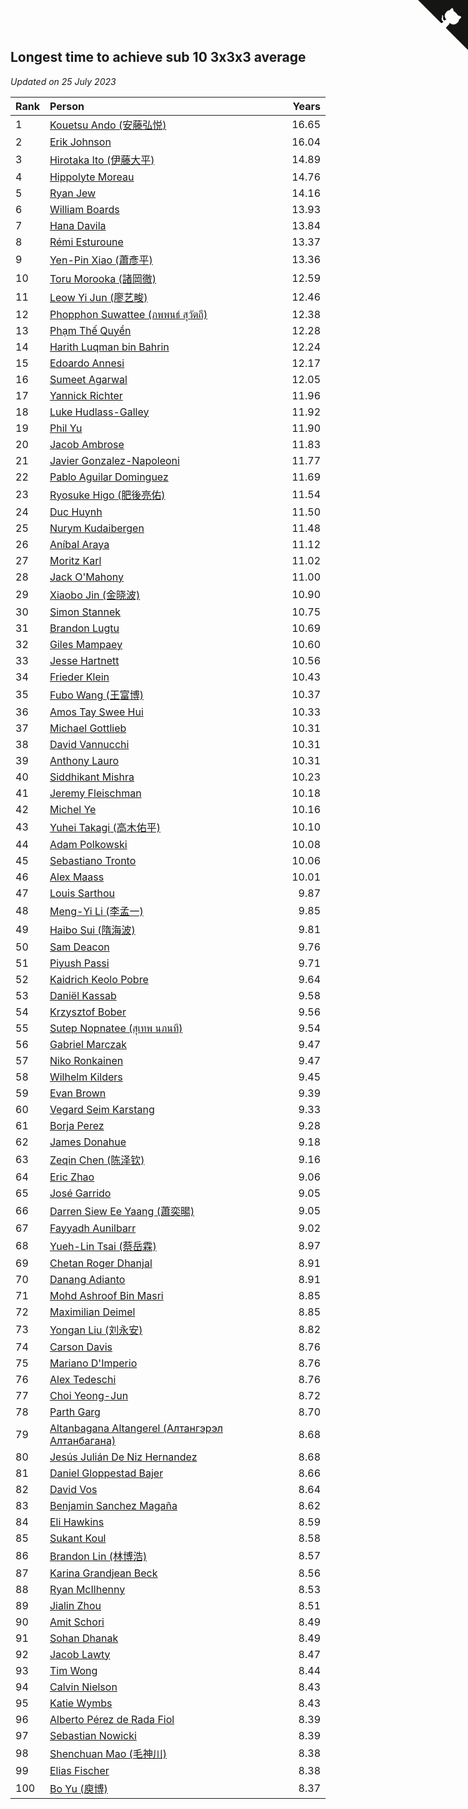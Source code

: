 ## Longest time to achieve sub 10 3x3x3 average

*Updated on 25 July 2023*

| Rank | Person | Years |
| :--- | :--- | ---: |
| 1 | [Kouetsu Ando (安藤弘悦)](https://www.worldcubeassociation.org/persons/2006ANDO01) | 16.65 |
| 2 | [Erik Johnson](https://www.worldcubeassociation.org/persons/2007JOHN02) | 16.04 |
| 3 | [Hirotaka Ito (伊藤大平)](https://www.worldcubeassociation.org/persons/2008ITOH01) | 14.89 |
| 4 | [Hippolyte Moreau](https://www.worldcubeassociation.org/persons/2008MORE02) | 14.76 |
| 5 | [Ryan Jew](https://www.worldcubeassociation.org/persons/2008JEWR01) | 14.16 |
| 6 | [William Boards](https://www.worldcubeassociation.org/persons/2009BOAR01) | 13.93 |
| 7 | [Hana Davila](https://www.worldcubeassociation.org/persons/2009DAVI01) | 13.84 |
| 8 | [Rémi Esturoune](https://www.worldcubeassociation.org/persons/2010ESTU01) | 13.37 |
| 9 | [Yen-Pin Xiao (蕭彥平)](https://www.worldcubeassociation.org/persons/2010XIAO01) | 13.36 |
| 10 | [Toru Morooka (諸岡徹)](https://www.worldcubeassociation.org/persons/2010MORO01) | 12.59 |
| 11 | [Leow Yi Jun (廖艺畯)](https://www.worldcubeassociation.org/persons/2010JUNL02) | 12.46 |
| 12 | [Phopphon Suwattee (ภพพนธ์ สุวัตถี)](https://www.worldcubeassociation.org/persons/2010SUWA03) | 12.38 |
| 13 | [Phạm Thế Quyền](https://www.worldcubeassociation.org/persons/2010PHAM08) | 12.28 |
| 14 | [Harith Luqman bin Bahrin](https://www.worldcubeassociation.org/persons/2010BAHR02) | 12.24 |
| 15 | [Edoardo Annesi](https://www.worldcubeassociation.org/persons/2011ANNE01) | 12.17 |
| 16 | [Sumeet Agarwal](https://www.worldcubeassociation.org/persons/2011AGAR05) | 12.05 |
| 17 | [Yannick Richter](https://www.worldcubeassociation.org/persons/2010RICH04) | 11.96 |
| 18 | [Luke Hudlass-Galley](https://www.worldcubeassociation.org/persons/2010HUDL01) | 11.92 |
| 19 | [Phil Yu](https://www.worldcubeassociation.org/persons/2010YUPH01) | 11.90 |
| 20 | [Jacob Ambrose](https://www.worldcubeassociation.org/persons/2010AMBR01) | 11.83 |
| 21 | [Javier Gonzalez-Napoleoni](https://www.worldcubeassociation.org/persons/2011GONZ04) | 11.77 |
| 22 | [Pablo Aguilar Dominguez](https://www.worldcubeassociation.org/persons/2010AGUI04) | 11.69 |
| 23 | [Ryosuke Higo (肥後亮佑)](https://www.worldcubeassociation.org/persons/2006HIGO01) | 11.54 |
| 24 | [Duc Huynh](https://www.worldcubeassociation.org/persons/2010HUYN02) | 11.50 |
| 25 | [Nurym Kudaibergen](https://www.worldcubeassociation.org/persons/2011KUDA01) | 11.48 |
| 26 | [Aníbal Araya](https://www.worldcubeassociation.org/persons/2011ARAY01) | 11.12 |
| 27 | [Moritz Karl](https://www.worldcubeassociation.org/persons/2008KARL02) | 11.02 |
| 28 | [Jack O'Mahony](https://www.worldcubeassociation.org/persons/2011OMAH01) | 11.00 |
| 29 | [Xiaobo Jin (金晓波)](https://www.worldcubeassociation.org/persons/2008JINX01) | 10.90 |
| 30 | [Simon Stannek](https://www.worldcubeassociation.org/persons/2012STAN04) | 10.75 |
| 31 | [Brandon Lugtu](https://www.worldcubeassociation.org/persons/2012LUGT01) | 10.69 |
| 32 | [Giles Mampaey](https://www.worldcubeassociation.org/persons/2012MAMP01) | 10.60 |
| 33 | [Jesse Hartnett](https://www.worldcubeassociation.org/persons/2012HART03) | 10.56 |
| 34 | [Frieder Klein](https://www.worldcubeassociation.org/persons/2013KLEI01) | 10.43 |
| 35 | [Fubo Wang (王富博)](https://www.worldcubeassociation.org/persons/2007FUBO01) | 10.37 |
| 36 | [Amos Tay Swee Hui](https://www.worldcubeassociation.org/persons/2009SWEE01) | 10.33 |
| 37 | [Michael Gottlieb](https://www.worldcubeassociation.org/persons/2006GOTT01) | 10.31 |
| 38 | [David Vannucchi](https://www.worldcubeassociation.org/persons/2012VANN01) | 10.31 |
| 39 | [Anthony Lauro](https://www.worldcubeassociation.org/persons/2012LAUR02) | 10.31 |
| 40 | [Siddhikant Mishra](https://www.worldcubeassociation.org/persons/2012MISH01) | 10.23 |
| 41 | [Jeremy Fleischman](https://www.worldcubeassociation.org/persons/2005FLEI01) | 10.18 |
| 42 | [Michel Ye](https://www.worldcubeassociation.org/persons/2012YEMI01) | 10.16 |
| 43 | [Yuhei Takagi (高木佑平)](https://www.worldcubeassociation.org/persons/2008TAKA01) | 10.10 |
| 44 | [Adam Polkowski](https://www.worldcubeassociation.org/persons/2007POLK01) | 10.08 |
| 45 | [Sebastiano Tronto](https://www.worldcubeassociation.org/persons/2011TRON02) | 10.06 |
| 46 | [Alex Maass](https://www.worldcubeassociation.org/persons/2011MAAS01) | 10.01 |
| 47 | [Louis Sarthou](https://www.worldcubeassociation.org/persons/2012SART01) | 9.87 |
| 48 | [Meng-Yi Li (李孟一)](https://www.worldcubeassociation.org/persons/2011LIME01) | 9.85 |
| 49 | [Haibo Sui (隋海波)](https://www.worldcubeassociation.org/persons/2011SUIH01) | 9.81 |
| 50 | [Sam Deacon](https://www.worldcubeassociation.org/persons/2013DEAC01) | 9.76 |
| 51 | [Piyush Passi](https://www.worldcubeassociation.org/persons/2013PASS01) | 9.71 |
| 52 | [Kaidrich Keolo Pobre](https://www.worldcubeassociation.org/persons/2013POBR01) | 9.64 |
| 53 | [Daniël Kassab](https://www.worldcubeassociation.org/persons/2012KASS01) | 9.58 |
| 54 | [Krzysztof Bober](https://www.worldcubeassociation.org/persons/2013BOBE01) | 9.56 |
| 55 | [Sutep Nopnatee (สุเทพ นภนที)](https://www.worldcubeassociation.org/persons/2010NOPN01) | 9.54 |
| 56 | [Gabriel Marczak](https://www.worldcubeassociation.org/persons/2013MARC03) | 9.47 |
| 57 | [Niko Ronkainen](https://www.worldcubeassociation.org/persons/2010RONK01) | 9.47 |
| 58 | [Wilhelm Kilders](https://www.worldcubeassociation.org/persons/2010KILD02) | 9.45 |
| 59 | [Evan Brown](https://www.worldcubeassociation.org/persons/2013BROW04) | 9.39 |
| 60 | [Vegard Seim Karstang](https://www.worldcubeassociation.org/persons/2009SEIM02) | 9.33 |
| 61 | [Borja Perez](https://www.worldcubeassociation.org/persons/2013PERE05) | 9.28 |
| 62 | [James Donahue](https://www.worldcubeassociation.org/persons/2010DONA01) | 9.18 |
| 63 | [Zeqin Chen (陈泽钦)](https://www.worldcubeassociation.org/persons/2010CHEN37) | 9.16 |
| 64 | [Eric Zhao](https://www.worldcubeassociation.org/persons/2010ZHAO19) | 9.06 |
| 65 | [José Garrido](https://www.worldcubeassociation.org/persons/2009GARR01) | 9.05 |
| 66 | [Darren Siew Ee Yaang (蕭奕暘)](https://www.worldcubeassociation.org/persons/2009SIEW01) | 9.05 |
| 67 | [Fayyadh Aunilbarr](https://www.worldcubeassociation.org/persons/2010AUNI01) | 9.02 |
| 68 | [Yueh-Lin Tsai (蔡岳霖)](https://www.worldcubeassociation.org/persons/2006TSAI03) | 8.97 |
| 69 | [Chetan Roger Dhanjal](https://www.worldcubeassociation.org/persons/2014DHAN01) | 8.91 |
| 70 | [Danang Adianto](https://www.worldcubeassociation.org/persons/2013DANA01) | 8.91 |
| 71 | [Mohd Ashroof Bin Masri](https://www.worldcubeassociation.org/persons/2009MASR01) | 8.85 |
| 72 | [Maximilian Deimel](https://www.worldcubeassociation.org/persons/2010DEIM01) | 8.85 |
| 73 | [Yongan Liu (刘永安)](https://www.worldcubeassociation.org/persons/2009LIUY08) | 8.82 |
| 74 | [Carson Davis](https://www.worldcubeassociation.org/persons/2014DAVI06) | 8.76 |
| 75 | [Mariano D'Imperio](https://www.worldcubeassociation.org/persons/2009DIMP01) | 8.76 |
| 76 | [Alex Tedeschi](https://www.worldcubeassociation.org/persons/2014TEDE01) | 8.76 |
| 77 | [Choi Yeong-Jun](https://www.worldcubeassociation.org/persons/2013YEON01) | 8.72 |
| 78 | [Parth Garg](https://www.worldcubeassociation.org/persons/2014GARG01) | 8.70 |
| 79 | [Altanbagana Altangerel (Алтангэрэл Алтанбагана)](https://www.worldcubeassociation.org/persons/2013ALTA01) | 8.68 |
| 80 | [Jesús Julián De Niz Hernandez](https://www.worldcubeassociation.org/persons/2014HERN12) | 8.68 |
| 81 | [Daniel Gloppestad Bajer](https://www.worldcubeassociation.org/persons/2009GLOP01) | 8.66 |
| 82 | [David Vos](https://www.worldcubeassociation.org/persons/2008VOSD01) | 8.64 |
| 83 | [Benjamin Sanchez Magaña](https://www.worldcubeassociation.org/persons/2014MAGA02) | 8.62 |
| 84 | [Eli Hawkins](https://www.worldcubeassociation.org/persons/2014HAWK01) | 8.59 |
| 85 | [Sukant Koul](https://www.worldcubeassociation.org/persons/2014KOUL01) | 8.58 |
| 86 | [Brandon Lin (林博浩)](https://www.worldcubeassociation.org/persons/2011LINB01) | 8.57 |
| 87 | [Karina Grandjean Beck](https://www.worldcubeassociation.org/persons/2010BECK01) | 8.56 |
| 88 | [Ryan McIlhenny](https://www.worldcubeassociation.org/persons/2010MCIL02) | 8.53 |
| 89 | [Jialin Zhou](https://www.worldcubeassociation.org/persons/2013ZHOU19) | 8.51 |
| 90 | [Amit Schori](https://www.worldcubeassociation.org/persons/2014SCHO03) | 8.49 |
| 91 | [Sohan Dhanak](https://www.worldcubeassociation.org/persons/2014DHAN03) | 8.49 |
| 92 | [Jacob Lawty](https://www.worldcubeassociation.org/persons/2015LAWT01) | 8.47 |
| 93 | [Tim Wong](https://www.worldcubeassociation.org/persons/2007WONG02) | 8.44 |
| 94 | [Calvin Nielson](https://www.worldcubeassociation.org/persons/2014NIEL03) | 8.43 |
| 95 | [Katie Wymbs](https://www.worldcubeassociation.org/persons/2015WYMB01) | 8.43 |
| 96 | [Alberto Pérez de Rada Fiol](https://www.worldcubeassociation.org/persons/2011FIOL01) | 8.39 |
| 97 | [Sebastian Nowicki](https://www.worldcubeassociation.org/persons/2014NOWI01) | 8.39 |
| 98 | [Shenchuan Mao (毛神川)](https://www.worldcubeassociation.org/persons/2011MAOS01) | 8.38 |
| 99 | [Elias Fischer](https://www.worldcubeassociation.org/persons/2013FISC01) | 8.38 |
| 100 | [Bo Yu (庾博)](https://www.worldcubeassociation.org/persons/2013YUBO01) | 8.37 |


<a href="https://github.com/JustinTimeCuber/wca_statistics" class="github-corner" aria-label="View source on Github"><svg width="80" height="80" viewBox="0 0 250 250" style="fill:#151513; color:#fff; position: absolute; top: 0; border: 0; right: 0;" aria-hidden="true"><path d="M0,0 L115,115 L130,115 L142,142 L250,250 L250,0 Z"></path><path d="M128.3,109.0 C113.8,99.7 119.0,89.6 119.0,89.6 C122.0,82.7 120.5,78.6 120.5,78.6 C119.2,72.0 123.4,76.3 123.4,76.3 C127.3,80.9 125.5,87.3 125.5,87.3 C122.9,97.6 130.6,101.9 134.4,103.2" fill="currentColor" style="transform-origin: 130px 106px;" class="octo-arm"></path><path d="M115.0,115.0 C114.9,115.1 118.7,116.5 119.8,115.4 L133.7,101.6 C136.9,99.2 139.9,98.4 142.2,98.6 C133.8,88.0 127.5,74.4 143.8,58.0 C148.5,53.4 154.0,51.2 159.7,51.0 C160.3,49.4 163.2,43.6 171.4,40.1 C171.4,40.1 176.1,42.5 178.8,56.2 C183.1,58.6 187.2,61.8 190.9,65.4 C194.5,69.0 197.7,73.2 200.1,77.6 C213.8,80.2 216.3,84.9 216.3,84.9 C212.7,93.1 206.9,96.0 205.4,96.6 C205.1,102.4 203.0,107.8 198.3,112.5 C181.9,128.9 168.3,122.5 157.7,114.1 C157.9,116.9 156.7,120.9 152.7,124.9 L141.0,136.5 C139.8,137.7 141.6,141.9 141.8,141.8 Z" fill="currentColor" class="octo-body"></path></svg></a><style>.github-corner:hover .octo-arm{animation:octocat-wave 560ms ease-in-out}@keyframes octocat-wave{0%,100%{transform:rotate(0)}20%,60%{transform:rotate(-25deg)}40%,80%{transform:rotate(10deg)}}@media (max-width:500px){.github-corner:hover .octo-arm{animation:none}.github-corner .octo-arm{animation:octocat-wave 560ms ease-in-out}}</style>
